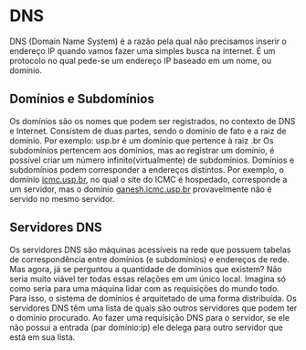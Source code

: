 # DNS

DNS (Domain Name System) é a razão pela qual não precisamos inserir o endereço IP quando vamos fazer uma simples busca na internet.
É um protocolo no qual pede-se um endereço IP baseado em um nome, ou domínio.

## Domínios e Subdomínios

Os domínios são os nomes que podem ser registrados, no contexto de DNS e Internet.
Consistem de duas partes, sendo o domínio de fato e a raiz de domínio. Por exemplo: usp.br é um domínio que pertence à raiz .br
Os subdomínios pertencem aos domínios, mas ao registrar um domínio, é possível criar um número infinito(virtualmente) de subdomínios.
Domínios e subdomínios podem corresponder a endereços distintos.
Por exemplo, o domínio [icmc.usp.br](https://icmc.usp.br), no qual o site do ICMC é hospedado, corresponde a um servidor, mas o domínio [ganesh.icmc.usp.br](https://ganesh.icmc.usp.br/) provavelmente não é servido no mesmo servidor.

## Servidores DNS

Os servidores DNS são máquinas acessíveis na rede que possuem tabelas de correspondência entre domínios (e subdomínios) e endereços de rede.
Mas agora, já se perguntou a quantidade de domínios que existem? Não seria muito viável ter todas essas relações em um único local. Imagina só como seria para uma máquina lidar com as requisições do mundo todo.
Para isso, o sistema de domínios é arquitetado de uma forma distribuída. Os servidores DNS têm uma lista de quais são outros servidores que podem ter o domínio procurado.
Ao fazer uma requisição DNS para o servidor, se ele não possui a entrada (par domínio:ip) ele delega para outro servidor que está em sua lista.

